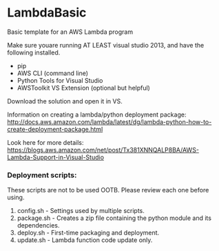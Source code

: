 # LambdaBasic
Basic template for an AWS Lambda program

Make sure youare running AT LEAST visual studio 2013, and have the following installed. 
* pip
* AWS CLI (command line)
* Python Tools for Visual Studio
* AWSToolkit VS Extension (optional but helpful)

Download the solution and open it in VS.  

Information on creating a lambda/python deployment package: 
http://docs.aws.amazon.com/lambda/latest/dg/lambda-python-how-to-create-deployment-package.html

Look here for more details: https://blogs.aws.amazon.com/net/post/Tx381XNNQALP8BA/AWS-Lambda-Support-in-Visual-Studio

### Deployment scripts: 

These scripts are not to be used OOTB.  Please review each one before using.  
1. config.sh - Settings used by multiple scripts. 
1. package.sh - Creates a zip file containing the python module and its dependencies. 
1. deploy.sh - First-time packaging and deployment.
1. update.sh - Lambda function code update only.